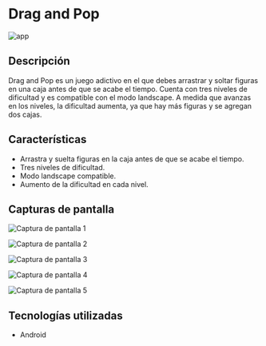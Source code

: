 # Drag and Pop

![app](imagenes/juego.png)

## Descripción
Drag and Pop es un juego adictivo en el que debes arrastrar y soltar figuras en una caja antes de que se acabe el tiempo. Cuenta con tres niveles de dificultad y es compatible con el modo landscape. A medida que avanzas en los niveles, la dificultad aumenta, ya que hay más figuras y se agregan dos cajas.

## Características
- Arrastra y suelta figuras en la caja antes de que se acabe el tiempo.
- Tres niveles de dificultad.
- Modo landscape compatible.
- Aumento de la dificultad en cada nivel.

## Capturas de pantalla
![Captura de pantalla 1](imagenes/start.png)

![Captura de pantalla 2](imagenes/game.png)

![Captura de pantalla 3](imagenes/lose.png)

![Captura de pantalla 4](imagenes/lvl2.png)

![Captura de pantalla 5](imagenes/lvl3.png)



## Tecnologías utilizadas
- Android
